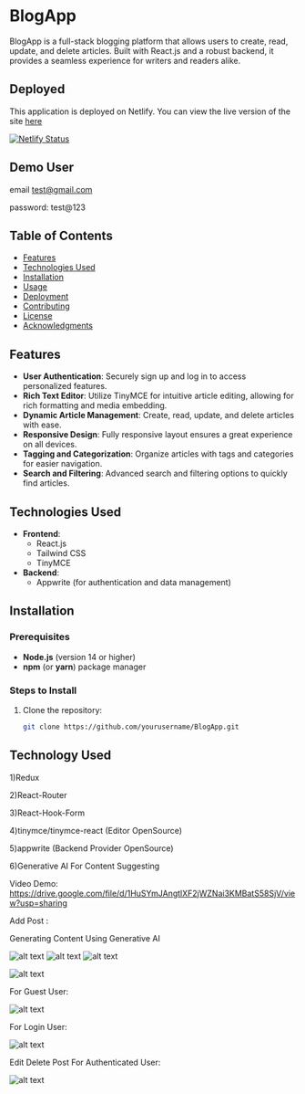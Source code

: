 # BlogApp

BlogApp is a full-stack blogging platform that allows users to create, read, update, and delete articles. Built with React.js and a robust backend, it provides a seamless experience for writers and readers alike.

## Deployed 
This application is deployed on Netlify. You can view the live version of the site [here](https://67068e2345e9610008fb8c49--blogapplication1223.netlify.app/)

[![Netlify Status](https://api.netlify.com/api/v1/badges/2b50b0cf-341f-49d7-a571-a7d09df5ca20/deploy-status)](https://app.netlify.com/sites/blogapplication1223/deploys)
## Demo User
email
test@gmail.com

password: 
test@123

## Table of Contents
- [Features](#features)
- [Technologies Used](#technologies-used)
- [Installation](#installation)
- [Usage](#usage)
- [Deployment](#deployment)
- [Contributing](#contributing)
- [License](#license)
- [Acknowledgments](#acknowledgments)

## Features
- **User Authentication**: Securely sign up and log in to access personalized features.
- **Rich Text Editor**: Utilize TinyMCE for intuitive article editing, allowing for rich formatting and media embedding.
- **Dynamic Article Management**: Create, read, update, and delete articles with ease.
- **Responsive Design**: Fully responsive layout ensures a great experience on all devices.
- **Tagging and Categorization**: Organize articles with tags and categories for easier navigation.
- **Search and Filtering**: Advanced search and filtering options to quickly find articles.

## Technologies Used
- **Frontend**: 
  - React.js
  - Tailwind CSS
  - TinyMCE
- **Backend**: 
  - Appwrite (for authentication and data management)

## Installation
### Prerequisites
- **Node.js** (version 14 or higher)
- **npm** (or **yarn**) package manager

### Steps to Install
1. Clone the repository:
   ```bash
   git clone https://github.com/yourusername/BlogApp.git

## Technology Used
1)Redux

2)React-Router

3)React-Hook-Form

4)tinymce/tinymce-react (Editor OpenSource)

5)appwrite (Backend Provider OpenSource)

6)Generative AI For Content Suggesting

Video Demo:
https://drive.google.com/file/d/1HuSYmJAngtlXF2jWZNai3KMBatS58SjV/view?usp=sharing

Add Post :

Generating Content Using Generative AI

![alt text](<ss/Screenshot 2024-10-09 at 7.28.29 PM-1.png>)
![alt text](<ss/Screenshot 2024-10-09 at 7.28.42 PM-1.png>) 
![alt text](<ss/Screenshot 2024-10-09 at 7.28.59 PM-1.png>)

![alt text](<ss/Screenshot 2024-08-18 at 1.22.53 PM.png>)

For Guest User:

![alt text](<ss/Screenshot 2024-08-18 at 1.49.22 PM.png>)

For Login User:

![alt text](<ss/Screenshot 2024-08-18 at 1.35.15 PM.png>)

Edit Delete Post For Authenticated User:

![alt text](<ss/Screenshot 2024-08-18 at 1.35.40 PM.png>)



